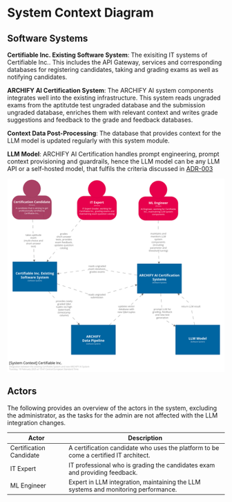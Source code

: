 # System Context Diagram

## Software Systems
**Certifiable Inc. Existing Software System**: The exisiting IT systems of Certifiable Inc.. This includes the API Gateway, services and corresponding databases for registering candidates, taking and grading exams as well as notifying candidates.

**ARCHIFY AI Certification System**: The ARCHIFY AI system components integrates well into the existing infrastructure. This system reads ungraded exams from the aptitutde test ungraded database and the submission ungraded database, enriches them with relevant context and writes grade suggestions and feedback to the grade and feedback databases.

**Context Data Post-Processing**: The database that provides context for the LLM model is updated regularly with this system module.

**LLM Model**: ARCHIFY AI Certification handles prompt engineering, prompt context provisioning and guardrails, hence the LLM model can be any LLM API or a self-hosted model, that fulfils the criteria discussed in [ADR-003](../adr/ADR-003-model-choice.md)

![Context diagram](SystemContext.png)


## Actors
The following provides an overview of the actors in the system, excluding the administrator, as the tasks for the admin are not affected with the LLM integration changes.

| **Actor**                | **Description**                                                                       |
|--------------------------|---------------------------------------------------------------------------------------|
| Certification Candidate  | A certification candidate who uses the platform to be come a certified IT architect.  |
| IT Expert                | IT professional who is grading the candidates exam and providing feedback.            |
| ML Engineer              | Expert in LLM integration, maintaining the LLM systems and monitoring performance.    |

